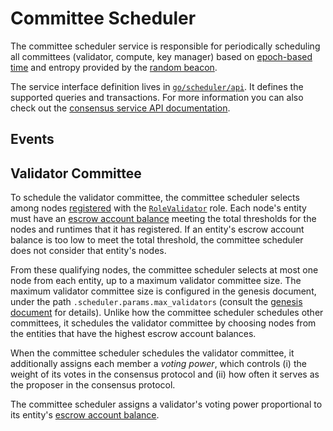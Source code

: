 # Committee Scheduler

The committee scheduler service is responsible for periodically scheduling all
committees (validator, compute, key manager) based on [epoch-based time] and
entropy provided by the [random beacon].

The service interface definition lives in [`go/scheduler/api`]. It defines the
supported queries and transactions. For more information you can also check out
the [consensus service API documentation].

<!-- markdownlint-disable line-length -->
[epoch-based time]: epochtime.md
[random beacon]: beacon.md
[`go/scheduler/api`]: https://github.com/oasisprotocol/oasis-core/tree/master/go/scheduler/api
[consensus service API documentation]: https://pkg.go.dev/github.com/oasisprotocol/oasis-core/go/scheduler/api?tab=doc
<!-- markdownlint-enable line-length -->

## Events

## Validator Committee

To schedule the validator committee, the committee scheduler selects among
nodes [registered] with the [`RoleValidator`] role.
Each node's entity must have an [escrow account balance] meeting the total
thresholds for the nodes and runtimes that it has registered.
If an entity's escrow account balance is too low to meet the total threshold,
the committee scheduler does not consider that entity's nodes.

From these qualifying nodes, the committee scheduler selects at most one node
from each entity, up to a maximum validator committee size.
The maximum validator committee size is configured in the genesis document,
under the path `.scheduler.params.max_validators` (consult the [genesis document]
for details).
Unlike how the committee scheduler schedules other committees, it schedules the
validator committee by choosing nodes from the entities that have the highest
escrow account balances.

When the committee scheduler schedules the validator committee, it additionally
assigns each member a _voting power_, which controls (i) the weight of its
votes in the consensus protocol and (ii) how often it serves as the proposer in
the consensus protocol.

The committee scheduler assigns a validator's voting power proportional to its
entity's [escrow account balance].

<!-- markdownlint-disable line-length -->
[registered]: registry.md#register-node
[`RoleValidator`]: https://pkg.go.dev/github.com/oasisprotocol/oasis-core/go/common/node?tab=doc#RoleValidator
[escrow account balance]: staking.md#escrow
[genesis document]: /general/oasis-network/genesis-doc#committee-scheduler
<!-- markdownlint-enable line-length -->
